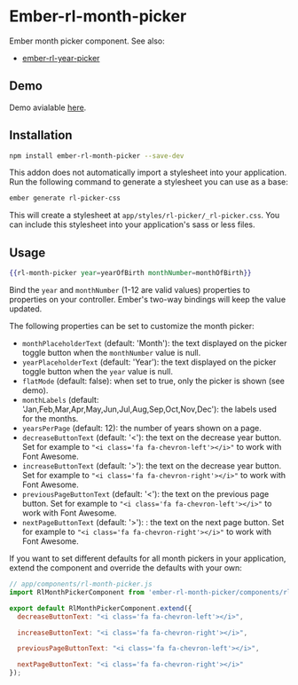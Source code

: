 # Ember-rl-month-picker

Ember month picker component. See also:

* [ember-rl-year-picker](https://github.com/RSSchermer/ember-rl-year-picker)

## Demo

Demo avialable [here](http://rsschermer.github.io/ember-rl-month-picker/).

## Installation

```bash
npm install ember-rl-month-picker --save-dev
```

This addon does not automatically import a stylesheet into your application. Run the following command to generate a
stylesheet you can use as a base:

```bash
ember generate rl-picker-css
```

This will create a stylesheet at `app/styles/rl-picker/_rl-picker.css`. You can include this stylesheet into your
application's sass or less files.

## Usage

```handlebars
{{rl-month-picker year=yearOfBirth monthNumber=monthOfBirth}}
```

Bind the `year` and `monthNumber` (1-12 are valid values) properties to properties on your controller. Ember's two-way
bindings will keep the value updated.

The following properties can be set to customize the month picker:

* `monthPlaceholderText` (default: 'Month'): the text displayed on the picker toggle button when the `monthNumber` value
  is null.
* `yearPlaceholderText` (default: 'Year'): the text displayed on the picker toggle button when the `year` value is null.
* `flatMode` (default: false): when set to true, only the picker is shown (see demo).
* `monthLabels` (default: 'Jan,Feb,Mar,Apr,May,Jun,Jul,Aug,Sep,Oct,Nov,Dec'): the labels used for the months.
* `yearsPerPage` (default: 12): the number of years shown on a page.
* `decreaseButtonText` (default: '<'): the text on the decrease year button. Set for example to
  `"<i class='fa fa-chevron-left'></i>"` to work with Font Awesome.
* `increaseButtonText` (default: '>'): the text on the decrease year button. Set for example to
  `"<i class='fa fa-chevron-right'></i>"` to work with Font Awesome.
* `previousPageButtonText` (default: '<'): the text on the previous page button. Set for example to
  `"<i class='fa fa-chevron-left'></i>"` to work with Font Awesome.
* `nextPageButtonText` (default: '>'): : the text on the next page button. Set for example to
  `"<i class='fa fa-chevron-right'></i>"` to work with Font Awesome.

If you want to set different defaults for all month pickers in your application, extend the component and override the
defaults with your own:

```javascript
// app/components/rl-month-picker.js
import RlMonthPickerComponent from 'ember-rl-month-picker/components/rl-month-picker';

export default RlMonthPickerComponent.extend({
  decreaseButtonText: "<i class='fa fa-chevron-left'></i>",

  increaseButtonText: "<i class='fa fa-chevron-right'></i>",

  previousPageButtonText: "<i class='fa fa-chevron-left'></i>",

  nextPageButtonText: "<i class='fa fa-chevron-right'></i>"
});
```
